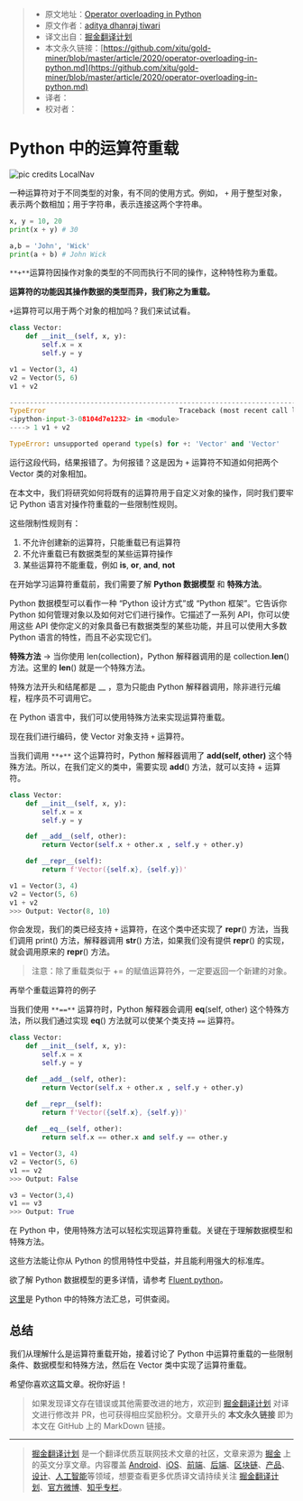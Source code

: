 > * 原文地址：[Operator overloading in Python](https://medium.com/python-in-plain-english/operator-overloading-in-python-6dbf90be9d3e)
> * 原文作者：[aditya dhanraj tiwari](https://medium.com/@adityadhanrajtiwari898)
> * 译文出自：[掘金翻译计划](https://github.com/xitu/gold-miner)
> * 本文永久链接：[https://github.com/xitu/gold-miner/blob/master/article/2020/operator-overloading-in-python.md](https://github.com/xitu/gold-miner/blob/master/article/2020/operator-overloading-in-python.md)
> * 译者：
> * 校对者：

# Python 中的运算符重载

![pic credits LocalNav](https://cdn-images-1.medium.com/max/2000/1*n54WXtELB8VR8qC-AJphhg.jpeg)

一种运算符对于不同类型的对象，有不同的使用方式。例如， `+` 用于整型对象，表示两个数相加；用于字符串，表示连接这两个字符串。

```py
x, y = 10, 20
print(x + y) # 30

a,b = 'John', 'Wick'
print(a + b) # John Wick
```

`**+**`运算符因操作对象的类型的不同而执行不同的操作，这种特性称为重载。

**运算符的功能因其操作数据的类型而异，我们称之为重载。**

`+`运算符可以用于两个对象的相加吗？我们来试试看。

```py
class Vector:
    def __init__(self, x, y):
        self.x = x
        self.y = y

v1 = Vector(3, 4)
v2 = Vector(5, 6)
v1 + v2

---------------------------------------------------------------------------
TypeError                                 Traceback (most recent call last)
<ipython-input-3-08104d7e1232> in <module>
----> 1 v1 + v2

TypeError: unsupported operand type(s) for +: 'Vector' and 'Vector'
```

运行这段代码，结果报错了。为何报错？这是因为 `+` 运算符不知道如何把两个 Vector 类的对象相加。

在本文中，我们将研究如何将既有的运算符用于自定义对象的操作，同时我们要牢记 Python 语言对操作符重载的一些限制性规则。

这些限制性规则有：

1. 不允许创建新的运算符，只能重载已有运算符
2. 不允许重载已有数据类型的某些运算符操作
3. 某些运算符不能重载，例如 **is**, **or**, **and**, **not**

在开始学习运算符重载前，我们需要了解 **Python 数据模型** 和 **特殊方法**。

Python 数据模型可以看作一种 “Python 设计方式”或 “Python 框架”。它告诉你 Python 如何管理对象以及如何对它们进行操作。它描述了一系列 API，你可以使用这些 API 使你定义的对象具备已有数据类型的某些功能，并且可以使用大多数 Python 语言的特性，而且不必实现它们。

**特殊方法** → 当你使用 len(collection)，Python 解释器调用的是 collection.__len__() 方法。这里的 __len__() 就是一个特殊方法。

特殊方法开头和结尾都是 __ ，意为只能由 Python 解释器调用，除非进行元编程，程序员不可调用它。

在 Python 语言中，我们可以使用特殊方法来实现运算符重载。

现在我们进行编码，使 Vector 对象支持 `+` 运算符。

当我们调用 `**+**` 这个运算符时，Python 解释器调用了 **__add__(self, other)** 这个特殊方法。所以，在我们定义的类中，需要实现 __add__() 方法，就可以支持 + 运算符。

```py
class Vector:
    def __init__(self, x, y):
        self.x = x
        self.y = y

    def __add__(self, other):
        return Vector(self.x + other.x , self.y + other.y)

    def __repr__(self):
        return f'Vector({self.x}, {self.y})'

v1 = Vector(3, 4)
v2 = Vector(5, 6)
v1 + v2
>>> Output: Vector(8, 10)
```

你会发现，我们的类已经支持 `+` 运算符，在这个类中还实现了 __repr__() 方法，当我们调用 print() 方法，解释器调用 __str__() 方法，如果我们没有提供 __repr__() 的实现，就会调用原来的 __repr__() 方法。

> 注意：除了重载类似于 += 的赋值运算符外，一定要返回一个新建的对象。

再举个重载运算符的例子

当我们使用 `**==**` 运算符时，Python 解释器会调用 __eq__(self, other) 这个特殊方法，所以我们通过实现 __eq__() 方法就可以使某个类支持 `==` 运算符。

```py
class Vector:
    def __init__(self, x, y):
        self.x = x
        self.y = y

    def __add__(self, other):
        return Vector(self.x + other.x , self.y + other.y)

    def __repr__(self):
        return f'Vector({self.x}, {self.y})'
    
    def __eq__(self, other):
        return self.x == other.x and self.y == other.y

v1 = Vector(3, 4)
v2 = Vector(5, 6)
v1 == v2
>>> Output: False

v3 = Vector(3,4)
v1 == v3
>>> Output: True
```

在 Python 中，使用特殊方法可以轻松实现运算符重载。关键在于理解数据模型和特殊方法。

这些方法能让你从 Python 的惯用特性中受益，并且能利用强大的标准库。

欲了解 Python 数据模型的更多详情，请参考 [Fluent python](https://www.oreilly.com/library/view/fluent-python/9781491946237/ch01.html)。

[这里](https://docs.python.org/3/reference/datamodel.html)是 Python 中的特殊方法汇总，可供查阅。

## 总结

我们从理解什么是运算符重载开始，接着讨论了 Python 中运算符重载的一些限制条件、数据模型和特殊方法，然后在 Vector 类中实现了运算符重载。

希望你喜欢这篇文章。祝你好运！

> 如果发现译文存在错误或其他需要改进的地方，欢迎到 [掘金翻译计划](https://github.com/xitu/gold-miner) 对译文进行修改并 PR，也可获得相应奖励积分。文章开头的 **本文永久链接** 即为本文在 GitHub 上的 MarkDown 链接。

---

> [掘金翻译计划](https://github.com/xitu/gold-miner) 是一个翻译优质互联网技术文章的社区，文章来源为 [掘金](https://juejin.im) 上的英文分享文章。内容覆盖 [Android](https://github.com/xitu/gold-miner#android)、[iOS](https://github.com/xitu/gold-miner#ios)、[前端](https://github.com/xitu/gold-miner#前端)、[后端](https://github.com/xitu/gold-miner#后端)、[区块链](https://github.com/xitu/gold-miner#区块链)、[产品](https://github.com/xitu/gold-miner#产品)、[设计](https://github.com/xitu/gold-miner#设计)、[人工智能](https://github.com/xitu/gold-miner#人工智能)等领域，想要查看更多优质译文请持续关注 [掘金翻译计划](https://github.com/xitu/gold-miner)、[官方微博](http://weibo.com/juejinfanyi)、[知乎专栏](https://zhuanlan.zhihu.com/juejinfanyi)。
